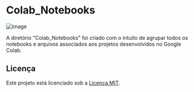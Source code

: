 # Colab_Notebooks

![image](https://github.com/AndersonPTSN/Colab_Notebooks/assets/26872755/d4cad7c0-84ee-477e-ac35-9e04e1ba8f5f)


A diretório "Colab_Notebooks" foi criado com o intuito de agrupar todos os notebooks e arquivos associados aos projetos desenvolvidos no Google Colab. 


## Licença

Este projeto está licenciado sob a [Licença MIT](./LICENSE).
